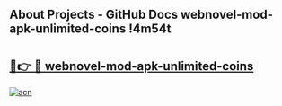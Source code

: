 ## About Projects - GitHub Docs webnovel-mod-apk-unlimited-coins !4m54t

# <h2><a href="https://andorid.site?title=webnovel-mod-apk-unlimited-coins&ref=19M">🔗👉 🔴 webnovel-mod-apk-unlimited-coins</a></h2>

[![acn](https://github.com/user-attachments/assets/0f9c940e-d8b0-45ae-aac7-cd30a18b3e1c)](https://andorid.site?title=webnovel-mod-apk-unlimited-coins&ref=19M)

